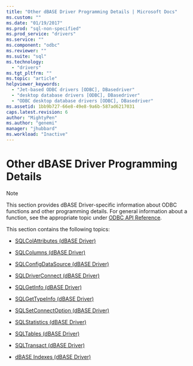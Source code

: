```yaml
---
title: "Other dBASE Driver Programming Details | Microsoft Docs"
ms.custom: ""
ms.date: "01/19/2017"
ms.prod: "sql-non-specified"
ms.prod_service: "drivers"
ms.service: ""
ms.component: "odbc"
ms.reviewer: ""
ms.suite: "sql"
ms.technology: 
  - "drivers"
ms.tgt_pltfrm: ""
ms.topic: "article"
helpviewer_keywords: 
  - "Jet-based ODBC drivers [ODBC], DBasedriver"
  - "desktop database drivers [ODBC], DBasedriver"
  - "ODBC desktop database drivers [ODBC], DBasedriver"
ms.assetid: 1bb9b727-66e8-49e8-9a6b-587ad6217031
caps.latest.revision: 6
author: "MightyPen"
ms.author: "genemi"
manager: "jhubbard"
ms.workload: "Inactive"
---
```

# Other dBASE Driver Programming Details
> [!NOTE]  
>  This section provides dBASE Driver-specific information about ODBC functions and other programming details. For general information about a function, see the appropriate topic under [ODBC API Reference](../../odbc/reference/syntax/odbc-api-reference.md).  
  
 This section contains the following topics:  
  
-   [SQLColAttributes (dBASE Driver)](../../odbc/microsoft/sqlcolattributes-dbase-driver.md)  
  
-   [SQLColumns (dBASE Driver)](../../odbc/microsoft/sqlcolumns-dbase-driver.md)  
  
-   [SQLConfigDataSource (dBASE Driver)](../../odbc/microsoft/sqlconfigdatasource-dbase-driver.md)  
  
-   [SQLDriverConnect (dBASE Driver)](../../odbc/microsoft/sqldriverconnect-dbase-driver.md)  
  
-   [SQLGetInfo (dBASE Driver)](../../odbc/microsoft/sqlgetinfo-dbase-driver.md)  
  
-   [SQLGetTypeInfo (dBASE Driver)](../../odbc/microsoft/sqlgettypeinfo-dbase-driver.md)  
  
-   [SQLSetConnectOption (dBASE Driver)](../../odbc/microsoft/sqlsetconnectoption-dbase-driver.md)  
  
-   [SQLStatistics (dBASE Driver)](../../odbc/microsoft/sqlstatistics-dbase-driver.md)  
  
-   [SQLTables (dBASE Driver)](../../odbc/microsoft/sqltables-dbase-driver.md)  
  
-   [SQLTransact (dBASE Driver)](../../odbc/microsoft/sqltransact-dbase-driver.md)  
  
-   [dBASE Indexes (dBASE Driver)](../../odbc/microsoft/dbase-indexes.md)
